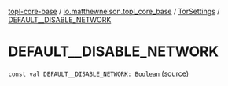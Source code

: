 [topl-core-base](../../index.md) / [io.matthewnelson.topl_core_base](../index.md) / [TorSettings](index.md) / [DEFAULT__DISABLE_NETWORK](./-d-e-f-a-u-l-t__-d-i-s-a-b-l-e_-n-e-t-w-o-r-k.md)

# DEFAULT__DISABLE_NETWORK

`const val DEFAULT__DISABLE_NETWORK: `[`Boolean`](https://kotlinlang.org/api/latest/jvm/stdlib/kotlin/-boolean/index.html) [(source)](https://github.com/05nelsonm/TorOnionProxyLibrary-Android/blob/master/topl-core-base/src/main/java/io/matthewnelson/topl_core_base/TorSettings.kt#L68)
